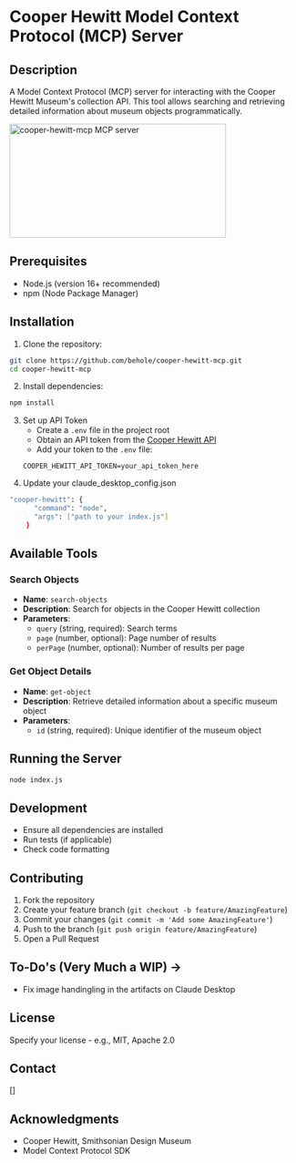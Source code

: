 # Cooper Hewitt Model Context Protocol (MCP) Server

## Description
A Model Context Protocol (MCP) server for interacting with the Cooper Hewitt Museum's collection API. This tool allows searching and retrieving detailed information about museum objects programmatically.

<a href="https://glama.ai/mcp/servers/hwkfkqvpq7"><img width="380" height="200" src="https://glama.ai/mcp/servers/hwkfkqvpq7/badge" alt="cooper-hewitt-mcp MCP server" /></a>

## Prerequisites
- Node.js (version 16+ recommended)
- npm (Node Package Manager)

## Installation

1. Clone the repository:
```bash
git clone https://github.com/behole/cooper-hewitt-mcp.git
cd cooper-hewitt-mcp
```

2. Install dependencies:
```bash
npm install
```

3. Set up API Token
   - Create a `.env` file in the project root
   - Obtain an API token from the [Cooper Hewitt API](https://collection.cooperhewitt.org/api/)
   - Add your token to the `.env` file:
   ```
   COOPER_HEWITT_API_TOKEN=your_api_token_here
   ```
4. Update your claude_desktop_config.json
```bash
"cooper-hewitt": {
      "command": "node",
      "args": ["path to your index.js"]
    }
```

## Available Tools

### Search Objects
- **Name**: `search-objects`
- **Description**: Search for objects in the Cooper Hewitt collection
- **Parameters**:
  - `query` (string, required): Search terms
  - `page` (number, optional): Page number of results
  - `perPage` (number, optional): Number of results per page

### Get Object Details
- **Name**: `get-object`
- **Description**: Retrieve detailed information about a specific museum object
- **Parameters**:
  - `id` (string, required): Unique identifier of the museum object

## Running the Server
```bash
node index.js
```

## Development
- Ensure all dependencies are installed
- Run tests (if applicable)
- Check code formatting

## Contributing
1. Fork the repository
2. Create your feature branch (`git checkout -b feature/AmazingFeature`)
3. Commit your changes (`git commit -m 'Add some AmazingFeature'`)
4. Push to the branch (`git push origin feature/AmazingFeature`)
5. Open a Pull Request

## To-Do's (Very Much a WIP) ->
- Fix image handingling in the artifacts on Claude Desktop

## License
Specify your license - e.g., MIT, Apache 2.0

## Contact
[]

## Acknowledgments
- Cooper Hewitt, Smithsonian Design Museum
- Model Context Protocol SDK
